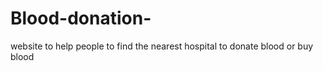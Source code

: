 # Blood-donation-
website to help people to find the nearest hospital to donate blood or buy blood 
